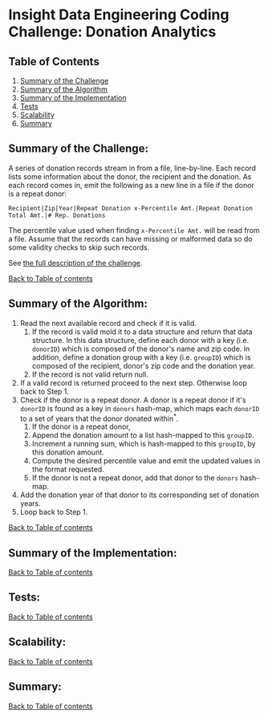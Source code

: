 # Insight Data Engineering Coding Challenge: Donation Analytics

## Table of Contents
1. [Summary of the Challenge](README.md#summary-of-the-challenge)
2. [Summary of the Algorithm](README.md#summary-of-the-algorithm)
3. [Summary of the Implementation](README.md#summary-of-the-implemention)
4. [Tests](README.md#tests)
5. [Scalability](README.md#scalability)
6. [Summary](README.md#summary)

## Summary of the Challenge:
A series of donation records stream in from a file, line-by-line. 
Each record lists some information about the donor, the recipient and the donation. 
As each record comes in, emit the following as a new line in a file if the donor is a repeat donor: 

    Recipient|Zip|Year|Repeat Donation x-Percentile Amt.|Repeat Donation Total Amt.|# Rep. Donations 

The percentile value used when finding `x-Percentile Amt.` will be read from a file. 
Assume that the records can have missing or malformed data so do some validity checks to skip such 
records.

See [the full description of the challenge](https://github.com/InsightDataScience/donation-analytics/blob/master/README.md).

[Back to Table of contents](README.md#table-of-contents)


## Summary of the Algorithm:

1. Read the next available record and check if it is valid.
   1. If the record is valid mold it to a data structure and return that data structure.
      In this data structure, define each donor with a key (i.e. `donorID`) which is composed of 
      the donor's name and zip code.
      In addition, define a donation group with a key (i.e. `groupID`) which is composed of the 
      recipient, donor's zip code and the donation year.
   1. If the record is not valid return null.
1. If a valid record is returned proceed to the next step. Otherwise loop back to Step 1.
1. Check if the donor is a repeat donor.
   A donor is a repeat donor if it's `donorID` is found as a key in `donors` hash-map, 
   which maps each `donorID` to a set of years that the donor donated within<sup>\*</sup>.
   1. If the donor is a repeat donor, 
    1. Append the donation amount to a list hash-mapped to this `groupID`.
    1. Increment a running sum, which is hash-mapped to this `groupID`, by this donation amount.
    1. Compute the desired percentile value and emit the updated values in the format requested.
   1. If the donor is not a repeat donor, add that donor to the `donors` hash-map.
1. Add the donation year of that donor to its corresponding set of donation years.
1. Loop back to Step 1.

[Back to Table of contents](README.md#table-of-contents)


## Summary of the Implementation:


[Back to Table of contents](README.md#table-of-contents)


## Tests:


[Back to Table of contents](README.md#table-of-contents)


## Scalability:


[Back to Table of contents](README.md#table-of-contents)


## Summary:


[Back to Table of contents](README.md#table-of-contents)


